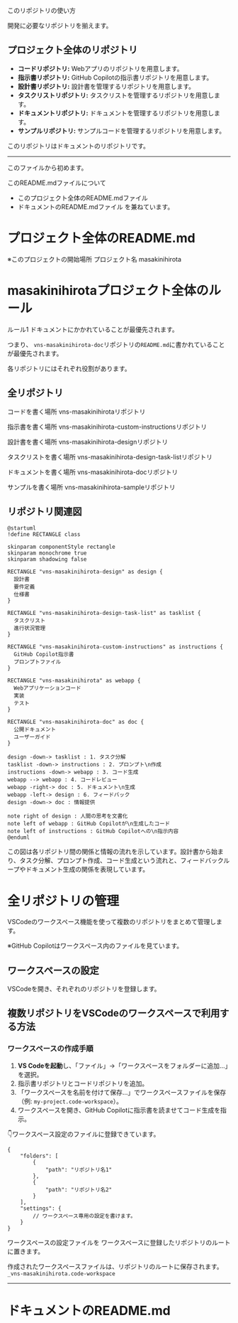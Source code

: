 このリポジトリの使い方

開発に必要なリポジトリを揃えます。

## プロジェクト全体のリポジトリ

- **コードリポジトリ:** Webアプリのリポジトリを用意します。
- **指示書リポジトリ:** GitHub Copilotの指示書リポジトリを用意します。
- **設計書リポジトリ:** 設計書を管理するリポジトリを用意します。
- **タスクリストリポジトリ:** タスクリストを管理するリポジトリを用意します。
- **ドキュメントリポジトリ:** ドキュメントを管理するリポジトリを用意します。
- **サンプルリポジトリ:** サンプルコードを管理するリポジトリを用意します。

このリポジトリはドキュメントのリポジトリです。



---

このファイルから初めます。

このREADME.mdファイルについて
* このプロジェクト全体のREADME.mdファイル
* ドキュメントのREADME.mdファイル
を兼ねています。

# プロジェクト全体のREADME.md

※このプロジェクトの開始場所
プロジェクト名 masakinihirota

# masakinihirotaプロジェクト全体のルール

ルール1
ドキュメントにかかれていることが最優先されます。

つまり、
`vns-masakinihirota-doc`リポジトリの`README.md`に書かれていることが最優先されます。

各リポジトリにはそれぞれ役割があります。

## 全リポジトリ

コードを書く場所
vns-masakinihirotaリポジトリ

指示書を書く場所
vns-masakinihirota-custom-instructionsリポジトリ

設計書を書く場所
vns-masakinihirota-designリポジトリ

タスクリストを書く場所
vns-masakinihirota-design-task-listリポジトリ

ドキュメントを書く場所
vns-masakinihirota-docリポジトリ

サンプルを書く場所
vns-masakinihirota-sampleリポジトリ

## リポジトリ関連図

```plantuml
@startuml
!define RECTANGLE class

skinparam componentStyle rectangle
skinparam monochrome true
skinparam shadowing false

RECTANGLE "vns-masakinihirota-design" as design {
  設計書
  要件定義
  仕様書
}

RECTANGLE "vns-masakinihirota-design-task-list" as tasklist {
  タスクリスト
  進行状況管理
}

RECTANGLE "vns-masakinihirota-custom-instructions" as instructions {
  GitHub Copilot指示書
  プロンプトファイル
}

RECTANGLE "vns-masakinihirota" as webapp {
  Webアプリケーションコード
  実装
  テスト
}

RECTANGLE "vns-masakinihirota-doc" as doc {
  公開ドキュメント
  ユーザーガイド
}

design -down-> tasklist : 1. タスク分解
tasklist -down-> instructions : 2. プロンプト\n作成
instructions -down-> webapp : 3. コード生成
webapp --> webapp : 4. コードレビュー
webapp -right-> doc : 5. ドキュメント\n生成
webapp -left-> design : 6. フィードバック
design -down-> doc : 情報提供

note right of design : 人間の思考を文書化
note left of webapp : GitHub Copilotが\n生成したコード
note left of instructions : GitHub Copilotへの\n指示内容
@enduml

```

この図は各リポジトリ間の関係と情報の流れを示しています。設計書から始まり、タスク分解、プロンプト作成、コード生成という流れと、フィードバックループやドキュメント生成の関係を表現しています。












# 全リポジトリの管理

VSCodeのワークスペース機能を使って複数のリポジトリをまとめて管理します。

※GitHub Copilotはワークスペース内のファイルを見ています。

## ワークスペースの設定

VSCodeを開き、それぞれのリポジトリを登録します。

## 複数リポジトリをVSCodeのワークスペースで利用する方法

### ワークスペースの作成手順
1. **VS Codeを起動**し、「ファイル」→「ワークスペースをフォルダーに追加...」を選択。
2. 指示書リポジトリとコードリポジトリを追加。
3. 「ワークスペースを名前を付けて保存...」でワークスペースファイルを保存（例: `my-project.code-workspace`）。
4. ワークスペースを開き、GitHub Copilotに指示書を読ませてコード生成を指示。

👇ワークスペース設定のファイルに登録できています。

```[ワークスペース名].code-workspace
{
	"folders": [
		{
			"path": "リポジトリ名1"
		},
		{
			"path": "リポジトリ名2"
		}
	],
	"settings": {
		// ワークスペース専用の設定を書けます。
	}
}

```

ワークスペースの設定ファイルを
ワークスペースに登録したリポジトリのルートに置きます。

作成されたワークスペースファイルは、リポジトリのルートに保存されます。
`_vns-masakinihirota.code-workspace`



----------------------------------------

# ドキュメントのREADME.md





##





##



